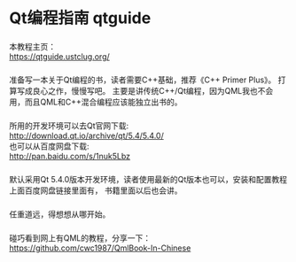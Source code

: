 Qt编程指南  qtguide          
======================

###
本教程主页：      
https://qtguide.ustclug.org/       

###
准备写一本关于Qt编程的书，读者需要C++基础，推荐《C++ Primer Plus》。
打算写成良心之作，慢慢写吧。
主要是讲传统C++/Qt编程，因为QML我也不会用，而且QML和C++混合编程应该能独立出书的。

###
所用的开发环境可以去Qt官网下载:      
http://download.qt.io/archive/qt/5.4/5.4.0/       
也可以从百度网盘下载:       
http://pan.baidu.com/s/1nuk5Lbz     

### 
默认采用Qt 5.4.0版本开发环境，读者使用最新的Qt版本也可以，安装和配置教程上面百度网盘链接里面有，
书籍里面以后也会讲。

###
任重道远，得想想从哪开始。

###
碰巧看到网上有QML的教程，分享一下：
https://github.com/cwc1987/QmlBook-In-Chinese
